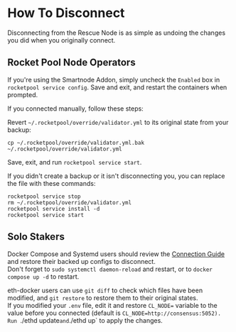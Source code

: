 # How To Disconnect

Disconnecting from the Rescue Node is as simple as undoing the changes you did when you originally connect.

## Rocket Pool Node Operators

If you're using the Smartnode Addon, simply uncheck the `Enabled` box in `rocketpool service config`.
Save and exit, and restart the containers when prompted.

If you connected manually, follow these steps:

Revert `~/.rocketpool/override/validator.yml` to its original state from your backup:
```
cp ~/.rocketpool/override/validator.yml.bak ~/.rocketpool/override/validator.yml
```

Save, exit, and run `rocketpool service start`.

<div class="warning">

If you didn't create a backup or it isn't disconnecting you, you can replace the file with these commands:
```
rocketpool service stop
rm ~/.rocketpool/override/validator.yml
rocketpool service install -d
rocketpool service start
```

</div>

## Solo Stakers

Docker Compose and Systemd users should review the [Connection Guide](solo.md) and restore their backed up configs to disconnect.  
Don't forget to `sudo systemctl daemon-reload` and restart, or to `docker compose up -d` to restart.

eth-docker users can use `git diff` to check which files have been modified, and `git restore` to restore them to their original states.  
If you modified your `.env` file, edit it and restore `CL_NODE=` variable to the value before you connected (default is `CL_NODE=http://consensus:5052).  
Run `./ethd update` and `./ethd up` to apply the changes.
